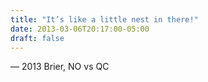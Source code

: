 ```yaml
---
title: "It’s like a little nest in there!"
date: 2013-03-06T20:17:00-05:00
draft: false
---
```

— 2013 Brier, NO vs QC